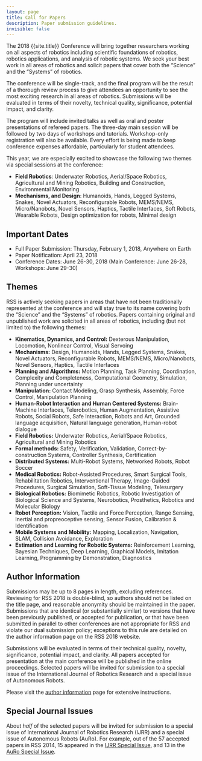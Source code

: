 ```yaml
---
layout: page
title: Call for Papers
description: Paper submission guidelines.
invisible: false
---
```

The 2018 {{site.title}} Conference will bring together researchers working on
all aspects of robotics including scientific foundations of robotics, robotics
applications, and analysis of robotic systems. We seek your best work in all
areas of robotics and solicit papers that cover both the “Science” and the
“Systems” of robotics.

The conference will be single-track, and the final program will be the result of
a thorough review process to give attendees an opportunity to see the most
exciting research in all areas of robotics. Submissions will be evaluated in
terms of their novelty, technical quality, significance, potential impact, and
clarity.

The program will include invited talks as well as oral and poster presentations
of refereed papers. The three-day main session will be followed by two days of
workshops and tutorials. Workshop-only registration will also be
available. Every effort is being made to keep conference expenses affordable,
particularly for student attendees.

This year, we are especially excited to showcase the following two themes via
special sessions at the conference:

* **Field Robotics**: Underwater Robotics, Aerial/Space Robotics, Agricultural and Mining Robotics, Building and Construction, Environmental Monitoring
* **Mechanisms, and Design**: Humanoids, Hands, Legged Systems, Snakes, Novel Actuators, Reconfigurable Robots, MEMS/NEMS, Micro/Nanobots, Novel Sensors, Haptics, Tactile Interfaces, Soft Robots, Wearable Robots, Design optimization for robots, Minimal design

## Important Dates

* Full Paper Submission: Thursday, February 1, 2018, Anywhere on Earth
* Paper Notification: April 23, 2018
* Conference Dates: June 26-30, 2018 (Main Conference: June 26-28, Workshops: June 29-30)

## Themes

RSS is actively seeking papers in areas that have not been traditionally represented at the conference and will stay true to its name covering both the “Science” and the “Systems” of robotics. Papers containing original and unpublished work are solicited in all areas of robotics, including (but not limited to) the following themes:

* **Kinematics, Dynamics, and Control:** Dexterous Manipulation, Locomotion, Nonlinear Control, Visual Servoing
* **Mechanisms:** Design, Humanoids, Hands, Legged Systems, Snakes, Novel Actuators, Reconfigurable Robots, MEMS/NEMS, Micro/Nanobots, Novel Sensors, Haptics, Tactile Interfaces
* **Planning and Algorithms:** Motion Planning, Task Planning, Coordination, Complexity and Completeness, Computational Geometry, Simulation, Planning under uncertainty
* **Manipulation:** Contact Modeling, Grasp Synthesis, Assembly, Force Control, Manipulation Planning
* **Human-Robot Interaction and Human Centered Systems:** Brain-Machine Interfaces, Telerobotics, Human Augmentation, Assistive Robots, Social Robots, Safe Interaction, Robots and Art,
Grounded language acquisition, Natural language generation, Human-robot dialogue
* **Field Robotics:** Underwater Robotics, Aerial/Space Robotics, Agricultural and Mining Robotics
* **Formal methods:** Safety, Verification, Validation, Correct-by-construction Systems, Controller Synthesis, Certification
* **Distributed Systems:** Multi-Robot Systems, Networked Robots, Robot Soccer
* **Medical Robotics:** Robot-Assisted Procedures, Smart Surgical Tools, Rehabilitation Robotics, Interventional Therapy, Image-Guided Procedures, Surgical Simulation, Soft-Tissue Modeling, Telesurgery
* **Biological Robotics:** Biomimetic Robotics, Robotic Investigation of Biological Science and Systems, Neurobotics, Prosthetics, Robotics and Molecular Biology
* **Robot Perception:** Vision, Tactile and Force Perception, Range Sensing, Inertial and propreoceptive sensing, Sensor Fusion, Calibration & Identification
* **Mobile Systems and Mobility:** Mapping, Localization, Navigation, SLAM, Collision Avoidance, Exploration
* **Estimation and Learning for Robotic Systems:** Reinforcement Learning, Bayesian Techniques, Deep Learning, Graphical Models, Imitation Learning, Programming by Demonstration, Diagnostics

## Author Information

Submissions may be up to 8 pages in length, excluding references. Reviewing for
RSS 2018 is double-blind, so authors should not be listed on the title page, and
reasonable anonymity should be maintained in the paper. Submissions that are
identical (or substantially similar) to versions that have been previously
published, or accepted for publication, or that have been submitted in parallel
to other conferences are not appropriate for RSS and violate our dual submission
policy; exceptions to this rule are detailed on the author information page on
the RSS 2018 website.

Submissions will be evaluated in terms of their technical quality, novelty,
significance, potential impact, and clarity. All papers accepted for
presentation at the main conference will be published in the online
proceedings. Selected papers will be invited for submission to a special issue
of the International Journal of Robotics Research and a special issue of
Autonomous Robots.

Please visit the [author information]({{site.baseurl}}/information/authorinfo/) page for extensive instructions.

## Special Journal Issues

About _half_ of the selected papers will be invited for submission to a special issue of International Journal of Robotics Research (IJRR) and a special issue of Autonomous Robots (AuRo). For example, out of the 57 accepted papers in RSS 2014, 15 appeared in the [IJRR Special Issue](http://ijr.sagepub.com/content/35/1-3.toc), and 13 in the [AuRo Special Issue](http://link.springer.com/journal/10514/39/3/page/1).

